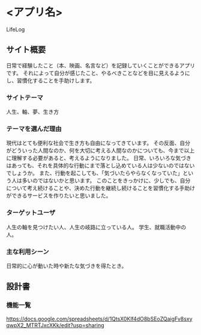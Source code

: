 # <アプリ名>
LifeLog
## サイト概要
日常で経験したこと（本、映画、名言など）を記録していくことができるアプリです。
それによって自分が感じたこと、やるべきことなどを目に見えるようにし、習慣化することを手助けします。

### サイトテーマ
人生、軸、夢、生き方

### テーマを選んだ理由
現代はとても便利な社会で生き方も自由になってきています。
その反面、自分がどういった人間なのか、何を大切に考える人間なのかについても、今まで以上に理解する必要があると、考えるようになりました。
日常、いろいろな気づきはあっても、それを具体的な行動にまで落とし込めている人は少ないのではないでしょうか。
また、行動を起こしても、「気づいたらやらなくなっていた」という人は多いのではないかと思います。
このことをきっかけに、少しでも、自分について考え続けることや、決めた行動を継続し続けることを習慣化する手助けができるサービスを作りたいと思いました。

### ターゲットユーザ
人生の軸を見つけたい人、人生の岐路に立っている人。
学生、就職活動中の人。

### 主な利用シーン
日常的に心が動いた時や新たな気づきを得たとき。

## 設計書

### 機能一覧
https://docs.google.com/spreadsheets/d/1QtsX0Klf4dO8bSEoZQaigFv8sxyqwpX2_MTRTJxcXKk/edit?usp=sharing
